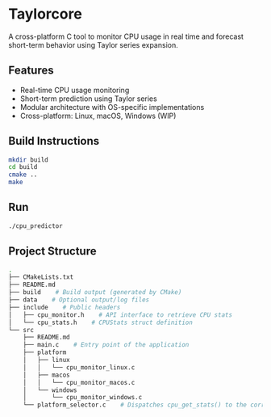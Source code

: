 # Taylorcore

A cross-platform C tool to monitor CPU usage in real time and forecast short-term behavior using Taylor series expansion.

## Features

- Real-time CPU usage monitoring
- Short-term prediction using Taylor series
- Modular architecture with OS-specific implementations
- Cross-platform: Linux, macOS, Windows (WIP)

## Build Instructions

```bash
mkdir build
cd build
cmake ..
make
```

## Run

```bash
./cpu_predictor
```

## Project Structure

```bash
.
├── CMakeLists.txt
├── README.md
├── build    # Build output (generated by CMake)
├── data    # Optional output/log files
├── include    # Public headers
│   ├── cpu_monitor.h    # API interface to retrieve CPU stats
│   └── cpu_stats.h    # CPUStats struct definition
└── src
    ├── README.md
    ├── main.c    # Entry point of the application
    ├── platform
    │   ├── linux
    │   │   └── cpu_monitor_linux.c
    │   ├── macos
    │   │   └── cpu_monitor_macos.c
    │   └── windows
    │       └── cpu_monitor_windows.c
    └── platform_selector.c    # Dispatches cpu_get_stats() to the correct OS implementation
```
